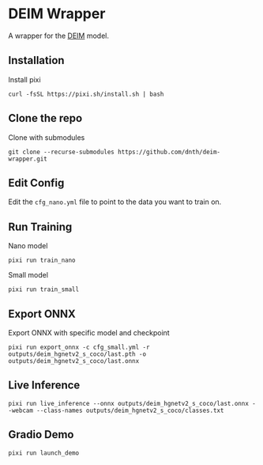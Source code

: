 # DEIM Wrapper

A wrapper for the [DEIM](https://github.com/ShihuaHuang95/DEIM) model.

## Installation

Install pixi

```
curl -fsSL https://pixi.sh/install.sh | bash
```

## Clone the repo

Clone with submodules

```
git clone --recurse-submodules https://github.com/dnth/deim-wrapper.git
```

## Edit Config

Edit the `cfg_nano.yml` file to point to the data you want to train on.

## Run Training

Nano model
```
pixi run train_nano
```

Small model
```
pixi run train_small
```

## Export ONNX

Export ONNX with specific model and checkpoint
```
pixi run export_onnx -c cfg_small.yml -r outputs/deim_hgnetv2_s_coco/last.pth -o outputs/deim_hgnetv2_s_coco/last.onnx
```

## Live Inference

```
pixi run live_inference --onnx outputs/deim_hgnetv2_s_coco/last.onnx --webcam --class-names outputs/deim_hgnetv2_s_coco/classes.txt
```

## Gradio Demo

```
pixi run launch_demo
```
